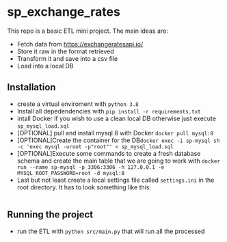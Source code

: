 # sp_exchange_rates
This repo is a basic ETL mini project. The main ideas are:
- Fetch data from https://exchangeratesapi.io/
- Store it raw in the format retrieved
- Transform it and save into a csv file
- Load into a local DB
## Installation
- create a virtual enviroment with `python 3.8`
- Install  all depedendencies with `pip install -r requirements.txt`
- intall Docker if you wish to use a clean local DB otherwise just execute `sp_mysql_load.sql`
- [OPTIONAL] pull and install mysql 8 with Docker `docker pull mysql:8`
- [OPTIONAL]Create the container for the DB`docker exec -i sp-mysql sh -c 'exec mysql -uroot -p"root"' < sp_mysql_load.sql`
- [OPTIONAL]Execute some commands to create a fresh database schema and create the main table that we are going to work with `docker run --name sp-mysql -p 3306:3306 -h 127.0.0.1 -e MYSQL_ROOT_PASSWORD=root -d mysql:8`
- Last but not least create a local settings file called `settings.ini` in the root directory. It has to look something like this:
```

```
## Running the project
- run the ETL with `python src/main.py` that will run all  the processed
